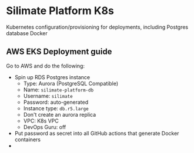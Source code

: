 # Silimate Platform K8s
Kubernetes configuration/provisioning for deployments, including Postgres database Docker

## AWS EKS Deployment guide
Go to AWS and do the following:
- Spin up RDS Postgres instance
  - Type: Aurora (PostgreSQL Compatible)
  - Name: `silimate-platform-db`
  - Username: `silimate`
  - Password: auto-generated
  - Instance type: `db.r5.large`
  - Don't create an aurora replica
  - VPC: K8s VPC
  - DevOps Guru: off
- Put password as secret into all GitHub actions that generate Docker containers
- 